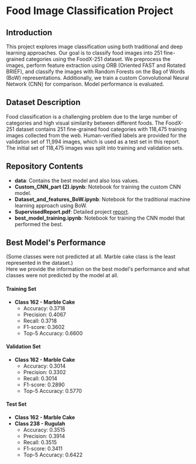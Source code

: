 # Food Image Classification Project

## Introduction

This project explores image classification using both traditional and deep learning approaches. Our goal is to classify food images into 251 fine-grained categories using the FoodX-251 dataset. We preprocess the images, perform feature extraction using ORB (Oriented FAST and Rotated BRIEF), and classify the images with Random Forests on the Bag of Words (BoW) representations. Additionally, we train a custom Convolutional Neural Network (CNN) for comparison. Model performance is evaluated.

## Dataset Description

Food classification is a challenging problem due to the large number of categories and high visual similarity between different foods. The FoodX-251 dataset contains 251 fine-grained food categories with 118,475 training images collected from the web. Human-verified labels are provided for the validation set of 11,994 images, which is used as a test set in this report. The initial set of 118,475 images was split into training and validation sets.

## Repository Contents

- **data**: Contains the best model and also loss values.
- **Custom_CNN_part (2).ipynb**: Notebook for training the custom CNN model.
- **Dataset_and_features_BoW.ipynb**: Notebook for the traditional machine learning approach using BoW.
- **SupervisedReport.pdf**: Detailed project [report](./SupervisedReport.pdf).
- **best_model_training.ipynb**: Notebook for training the CNN model that performed the best.

## Best Model's Performance

(Some classes were not predicted at all. Marble cake class is the least represented in the dataset.)  
Here we provide the information on the best model's performance and what classes were not predicted by the model at all.

#### Training Set
- **Class 162 - Marble Cake**
  - Accuracy: 0.3718
  - Precision: 0.4067
  - Recall: 0.3718
  - F1-score: 0.3602
  - Top-5 Accuracy: 0.6600

#### Validation Set
- **Class 162 - Marble Cake**
  - Accuracy: 0.3014
  - Precision: 0.3302
  - Recall: 0.3014
  - F1-score: 0.2890
  - Top-5 Accuracy: 0.5770

#### Test Set
- **Class 162 - Marble Cake**
- **Class 238 - Rugulah**
  - Accuracy: 0.3515
  - Precision: 0.3914
  - Recall: 0.3515
  - F1-score: 0.3411
  - Top-5 Accuracy: 0.6422
